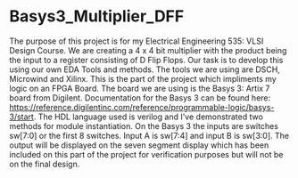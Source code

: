 # Basys3_Multiplier_DFF

The purpose of this project is for my Electrical Engineering 535: VLSI Design Course.  We are creating a 4 x 4 bit multiplier with the product being the input to a register consisting of D Flip Flops.  Our task is to develop this using our own EDA Tools and methods.  The tools we are using are DSCH, Microwind and Xilinx.  This is the part of the project which impliments my logic on an FPGA Board.  The board we are using is the Basys 3: Artix 7 board from Digilent.  Documentation for the Basys 3 can be found here: https://reference.digilentinc.com/reference/programmable-logic/basys-3/start.  The HDL language used is verilog and I've demonstrated two methods for module instantiation.  On the Basys 3 the inputs are switches sw[7:0] or the first 8 switches.  Input A is sw[7:4] and input B is sw[3:0].  The output will be displayed on the seven segment display which has been included on this part of the project for verification purposes but will not be on the final design.

